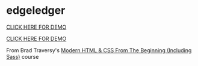 # edgeledger

[CLICK HERE FOR DEMO](https://julienorcross.github.io/edgeledger/)

<a href="https://julienorcross.github.io/edgeledger/" target="_blank">CLICK HERE FOR DEMO</a>

From Brad Traversy's [Modern HTML & CSS From The Beginning (Including Sass)](https://www.udemy.com/course/modern-html-css-from-the-beginning/) course
